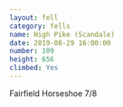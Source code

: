 ```yaml
---
layout: fell
category: fells
name: High Pike (Scandale)
date: 2019-08-29 16:00:00
number: 109
height: 656
climbed: Yes
---
```

Fairfield Horseshoe 7/8

